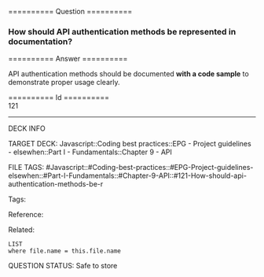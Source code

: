 ========== Question ==========  

### How should API authentication methods be represented in documentation?  

========== Answer ==========  

API authentication methods should be documented **with a code sample** to demonstrate proper usage clearly.

========== Id ==========  
121

---

DECK INFO

TARGET DECK: Javascript::Coding best practices::EPG - Project guidelines - elsewhen::Part I - Fundamentals::Chapter 9 - API

FILE TAGS: #Javascript::#Coding-best-practices::#EPG-Project-guidelines-elsewhen::#Part-I-Fundamentals::#Chapter-9-API::#121-How-should-api-authentication-methods-be-r

Tags:

Reference:

Related:

```dataview
LIST
where file.name = this.file.name
```

QUESTION STATUS: Safe to store
